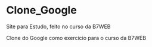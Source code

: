 # Clone_Google
Site para Estudo, feito no curso da B7WEB

Clone do Google como exercício para o curso da B7WEB
